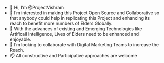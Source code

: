 - 👋 Hi, I’m @ProjectVishram
- 👀 I’m interested in making this Project Open Source and Collaborative so that anybody could help in replicating this Project and enhancing its reach to benefit more numbers of Elders Globally.
- 🌱 With the advances of existing and Emerging Technologies like Artificail Intelligence, Lives of Elders need to be enhanced and enjoyable. 
- 💞️ I’m looking to collaborate with Digital Marketing Teams to increase the Reach.
- 📫 All constructive and Participative approaches are welcome

<!---
ProjectVishram/ProjectVishram is a ✨ special ✨ repository because its `README.md` (this file) appears on your GitHub profile.
You can click the Preview link to take a look at your changes.
--->
